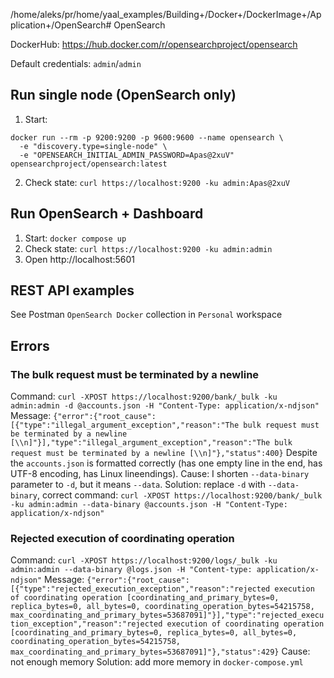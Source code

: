 /home/aleks/pr/home/yaal_examples/Building+/Docker+/DockerImage+/Application+/OpenSearch# OpenSearch

DockerHub: https://hub.docker.com/r/opensearchproject/opensearch

Default credentials: `admin`/`admin`

## Run single node (OpenSearch only)
1. Start: 
```shell
docker run --rm -p 9200:9200 -p 9600:9600 --name opensearch \
  -e "discovery.type=single-node" \
  -e "OPENSEARCH_INITIAL_ADMIN_PASSWORD=Apas@2xuV" opensearchproject/opensearch:latest
```
2. Check state: `curl https://localhost:9200 -ku admin:Apas@2xuV`

## Run OpenSearch + Dashboard
1. Start: `docker compose up`
2. Check state: `curl https://localhost:9200 -ku admin:admin`
3. Open http://localhost:5601

## REST API examples
See Postman `OpenSearch Docker` collection in `Personal` workspace

## Errors
### The bulk request must be terminated by a newline
Command: `curl -XPOST https://localhost:9200/bank/_bulk -ku admin:admin -d @accounts.json -H "Content-Type: application/x-ndjson"`
Message: `{"error":{"root_cause":[{"type":"illegal_argument_exception","reason":"The bulk request must be terminated by a newline [\\n]"}],"type":"illegal_argument_exception","reason":"The bulk request must be terminated by a newline [\\n]"},"status":400}`
Despite the `accounts.json` is formatted correctly (has one empty line in the end, has UTF-8 encoding, has Linux lineendings).
Cause: I shorten `--data-binary` parameter to `-d`, but it means `--data`.
Solution: replace `-d` with `--data-binary`, correct command: `curl -XPOST https://localhost:9200/bank/_bulk -ku admin:admin --data-binary @accounts.json -H "Content-Type: application/x-ndjson"`

### Rejected execution of coordinating operation
Command: `curl -XPOST https://localhost:9200/logs/_bulk -ku admin:admin --data-binary @logs.json -H "Content-type: application/x-ndjson"`
Message: `{"error":{"root_cause":[{"type":"rejected_execution_exception","reason":"rejected execution of coordinating operation [coordinating_and_primary_bytes=0, replica_bytes=0, all_bytes=0, coordinating_operation_bytes=54215758, max_coordinating_and_primary_bytes=53687091]"}],"type":"rejected_execution_exception","reason":"rejected execution of coordinating operation [coordinating_and_primary_bytes=0, replica_bytes=0, all_bytes=0, coordinating_operation_bytes=54215758, max_coordinating_and_primary_bytes=53687091]"},"status":429}`
Cause: not enough memory
Solution: add more memory in `docker-compose.yml`
